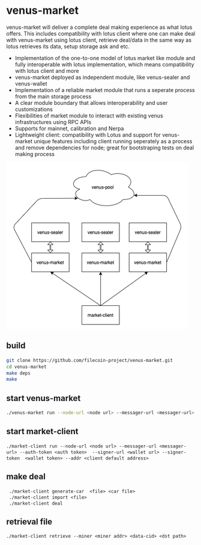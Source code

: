 # venus-market

venus-market will deliver a complete deal making experience as what lotus offers. This includes compatibility with lotus client where one can make deal with venus-market using lotus client, retrieve deal/data in the same way as lotus retrieves its data, setup storage ask and etc.

* Implementation of the one-to-one model of lotus market like module and fully interoperable with lotus implementation, which means compatibility with lotus client and more
* venus-market deployed as independent module, like venus-sealer and venus-wallet
* Implementation of a reliable market module that runs a seperate process from the main storage process
* A clear module boundary that allows interoperability and user customizations
* Flexibilities of market module to interact with existing venus infrastructures using RPC APIs
* Supports for mainnet, calibration and Nerpa
* Lightweight client: compatibility with Lotus and support for venus-market unique features including client running seperately as a process and remove dependencies for node; great for bootstraping tests on deal making process

![](https://raw.githubusercontent.com/hunjixin/imgpool/master/market.png)

## build

```sh
git clone https://github.com/filecoin-project/venus-market.git
cd venus-market
make deps
make
```


## start venus-market

```sh
./venus-market run --node-url <node url> --messager-url <messager-url> --auth-token <auth token>  --signer-url <wallet url> --signer-token  <wallet token> --piecestorage <piece storeage path> --miner <miner address>
```

## start market-client
```shell
./market-client run --node-url <node url> --messager-url <messager-url> --auth-token <auth token>  --signer-url <wallet url> --signer-token  <wallet token> --addr <client default address>
```

## make deal

```shell
 ./market-client generate-car  <file> <car file>
 ./market-client import <file>
 ./market-client deal
```

## retrieval file

```shell
./market-client retrieve --miner <miner addr> <data-cid> <dst path>
```